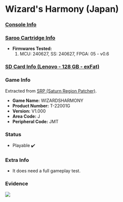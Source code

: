 # Wizard's Harmony (Japan)

### [Console Info](../../../../../Info/Consoles/VA13/README.md)

### [Saroo Cartridge Info](../../../../../Info/Cartridges/RetroGameParadiseStore/1.32F/README.md)

- <b>Firmwares Tested:</b>
  1. MCU: 240627, SS: 240627, FPGA: 05 - v0.6

### [SD Card Info (Lenovo - 128 GB - exFat)](../../../../../Info/SdCards/Lenovo/128GB/exfat/README.md)

### Game Info

Extracted from [SRP (Saturn Region Patcher)](https://segaxtreme.net/resources/saturn-region-patcher.81/download).

- <b>Game Name:</b> WIZARDSHARMONY
- <b>Product Number:</b> T-22001G
- <b>Version:</b> V1.000
- <b>Area Code:</b> J
- <b>Peripheral Code:</b> JMT

### Status

- Playable :heavy_check_mark:

### Extra Info

- It does need a full gameplay test.

### Evidence

[![](https://img.youtube.com/vi/9eMqSiXIeXM/0.jpg)](https://www.youtube.com/watch?v=9eMqSiXIeXM)
